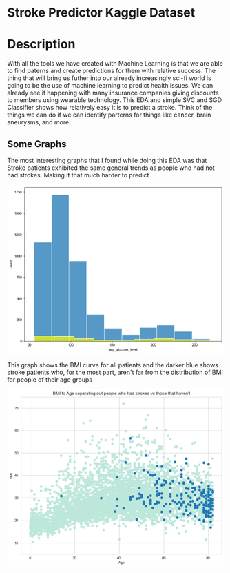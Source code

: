 # Stroke Predictor Kaggle Dataset

# Description
With all the tools we have created with Machine Learning is that we are able to find paterns and create predictions for them with relative success. The thing that will bring us futher into our already increasingly sci-fi world is going to be the use of machine learning to predict health issues. We can already see it happening with many insurance companies giving discounts to members using wearable technology. This EDA and simple SVC and SGD Classifier shows how relatively easy it is to predict a stroke. Think of the things we can do if we can identify parterns for things like cancer, brain aneurysms, and more. 

## Some Graphs
The most interesting graphs that I found while doing this EDA was that Stroke patients exhibited the same general trends as people who had not had strokes. Making it that much harder to predict

![histogram](https://github.com/JonnyMurillo288/StrokePredictor/blob/main/Glucose_levels.png)

This graph shows the BMI curve for all patients and the darker blue shows stroke patients who, for the most part, aren't far from the distribution of BMI for people of their age groups

![strokeBMI](https://github.com/JonnyMurillo288/StrokePredictor/blob/main/BMI_by_age.png)
